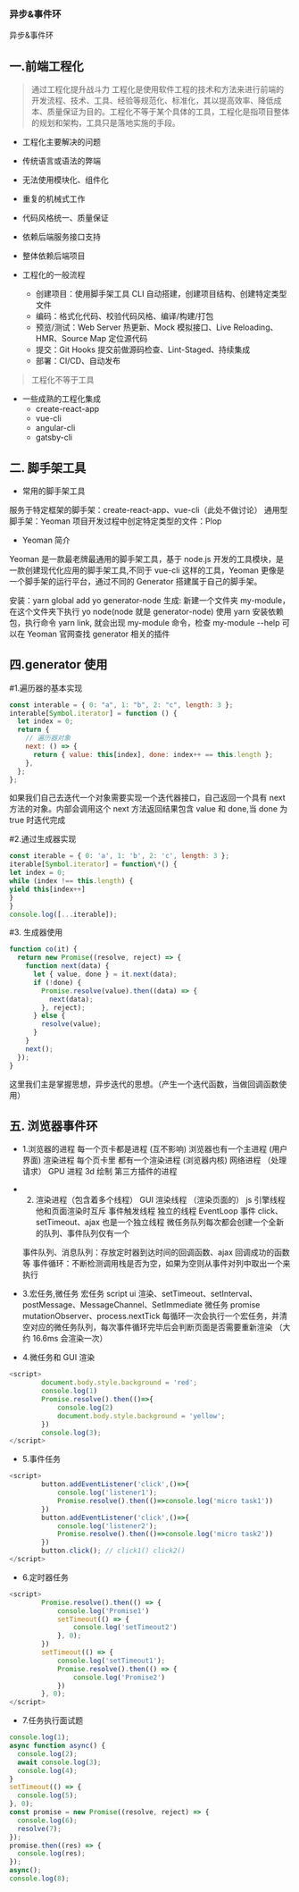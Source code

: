 ### 异步&事件环

异步&事件环

## 一.前端工程化

> 通过工程化提升战斗力 工程化是使用软件工程的技术和方法来进行前端的开发流程、技术、工具、经验等规范化、标准化，其以提高效率、降低成本、质量保证为目的。工程化不等于某个具体的工具，工程化是指项目整体的规划和架构，工具只是落地实施的手段。

- 工程化主要解决的问题
- 传统语言或语法的弊端
- 无法使用模块化、组件化
- 重复的机械式工作
- 代码风格统一、质量保证
- 依赖后端服务接口支持
- 整体依赖后端项目

- 工程化的一般流程

  - 创建项目：使用脚手架工具 CLI 自动搭建，创建项目结构、创建特定类型文件
  - 编码：格式化代码、校验代码风格、编译/构建/打包
  - 预览/测试：Web Server 热更新、Mock 模拟接口、Live Reloading、HMR、Source Map 定位源代码
  - 提交：Git Hooks 提交前做源码检查、Lint-Staged、持续集成
  - 部署：CI/CD、自动发布

> 工程化不等于工具

- 一些成熟的工程化集成
  - create-react-app
  - vue-cli
  - angular-cli
  - gatsby-cli

## 二. 脚手架工具

- 常用的脚手架工具

服务于特定框架的脚手架：create-react-app、vue-cli（此处不做讨论）
通用型脚手架：Yeoman
项目开发过程中创定特定类型的文件：Plop

- Yeoman 简介

Yeoman 是一款最老牌最通用的脚手架工具，基于 node.js 开发的工具模块，是一款创建现代化应用的脚手架工具,不同于 vue-cli 这样的工具，Yeoman 更像是一个脚手架的运行平台，通过不同的 Generator 搭建属于自己的脚手架。

安装：yarn global add yo generator-node
生成: 新建一个文件夹 my-module，在这个文件夹下执行 yo node(node 就是 generator-node)
使用 yarn 安装依赖包，执行命令 yarn link, 就会出现 my-module 命令，检查 my-module --help
可以在 Yeoman 官网查找 generator 相关的插件

## 四.generator 使用

#1.遍历器的基本实现

```js
const interable = { 0: "a", 1: "b", 2: "c", length: 3 };
interable[Symbol.iterator] = function () {
  let index = 0;
  return {
    // 遍历器对象
    next: () => {
      return { value: this[index], done: index++ == this.length };
    },
  };
};
```

如果我们自己去迭代一个对象需要实现一个迭代器接口，自己返回一个具有 next 方法的对象。内部会调用这个 next 方法返回结果包含 value 和 done,当 done 为 true 时迭代完成

#2.通过生成器实现

```js
const iterable = { 0: 'a', 1: 'b', 2: 'c', length: 3 };
iterable[Symbol.iterator] = function\*() {
let index = 0;
while (index !== this.length) {
yield this[index++]
}
}
console.log([...iterable]);

```

#3. 生成器使用

```js
function co(it) {
  return new Promise((resolve, reject) => {
    function next(data) {
      let { value, done } = it.next(data);
      if (!done) {
        Promise.resolve(value).then((data) => {
          next(data);
        }, reject);
      } else {
        resolve(value);
      }
    }
    next();
  });
}
```

这里我们主是掌握思想，异步迭代的思想。（产生一个迭代函数，当做回调函数使用）

## 五. 浏览器事件环

- 1.浏览器的进程
  每一个页卡都是进程 (互不影响)
  浏览器也有一个主进程 (用户界面)
  渲染进程 每个页卡里 都有一个渲染进程 (浏览器内核)
  网络进程 （处理请求）
  GPU 进程 3d 绘制
  第三方插件的进程
- 2. 渲染进程（包含着多个线程）
     GUI 渲染线程 （渲染页面的）
     js 引擎线程 他和页面渲染时互斥
     事件触发线程 独立的线程 EventLoop
     事件 click、setTimeout、ajax 也是一个独立线程
     微任务队列每次都会创建一个全新的队列、事件队列仅有一个

  事件队列、消息队列：存放定时器到达时间的回调函数、ajax 回调成功的函数等
  事件循环：不断检测调用栈是否为空，如果为空则从事件对列中取出一个来执行

- 3.宏任务,微任务
  宏任务 script ui 渲染、setTimeout、setInterval、postMessage、MessageChannel、SetImmediate
  微任务 promise mutationObserver、process.nextTick
  每循环一次会执行一个宏任务，并清空对应的微任务队列，每次事件循环完毕后会判断页面是否需要重新渲染 （大约 16.6ms 会渲染一次）

- 4.微任务和 GUI 渲染

```js
<script>
        document.body.style.background = 'red';
        console.log(1)
        Promise.resolve().then(()=>{
            console.log(2)
            document.body.style.background = 'yellow';
        })
        console.log(3);
</script>
```

- 5.事件任务

```js
<script>
        button.addEventListener('click',()=>{
            console.log('listener1');
            Promise.resolve().then(()=>console.log('micro task1'))
        })
        button.addEventListener('click',()=>{
            console.log('listener2');
            Promise.resolve().then(()=>console.log('micro task2'))
        })
        button.click(); // click1() click2()
</script>
```

- 6.定时器任务

```js
<script>
        Promise.resolve().then(() => {
            console.log('Promise1')
            setTimeout(() => {
                console.log('setTimeout2')
            }, 0);
        })
        setTimeout(() => {
            console.log('setTimeout1');
            Promise.resolve().then(() => {
                console.log('Promise2')
            })
        }, 0);
</script>
```

- 7.任务执行面试题

```js
console.log(1);
async function async() {
  console.log(2);
  await console.log(3);
  console.log(4);
}
setTimeout(() => {
  console.log(5);
}, 0);
const promise = new Promise((resolve, reject) => {
  console.log(6);
  resolve(7);
});
promise.then((res) => {
  console.log(res);
});
async();
console.log(8);
```
